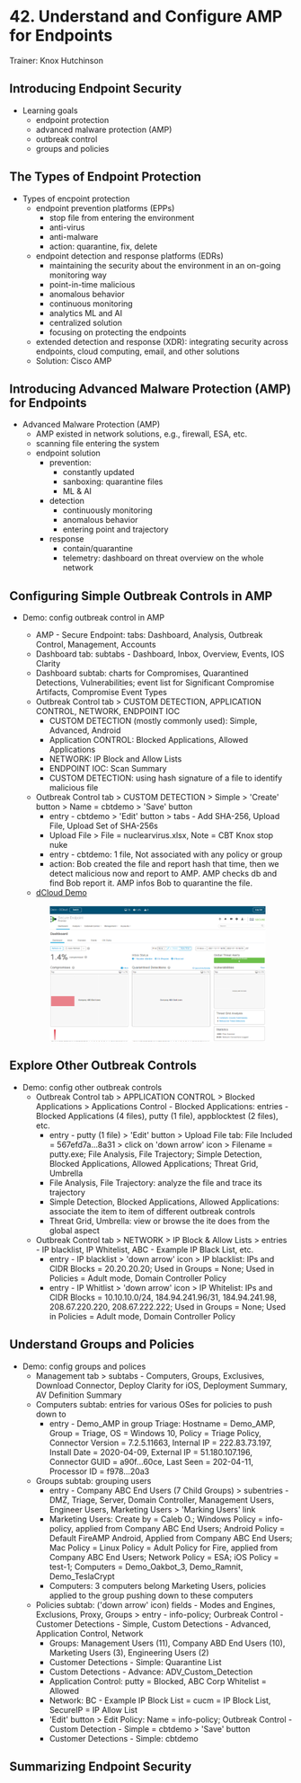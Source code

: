 # 42. Understand and Configure AMP for Endpoints

Trainer: Knox Hutchinson


## Introducing Endpoint Security

- Learning goals
  - endpoint protection
  - advanced malware protection (AMP)
  - outbreak control
  - groups and policies



## The Types of Endpoint Protection

- Types of encpoint protection
  - endpoint prevention platforms (EPPs) 
    - stop file from entering the environment
    - anti-virus
    - anti-malware
    - action: quarantine, fix, delete
  - endpoint detection and response platforms (EDRs)
    - maintaining the security about the environment in an on-going monitoring way
    - point-in-time malicious
    - anomalous behavior
    - continuous monitoring
    - analytics ML and AI
    - centralized solution
    - focusing on protecting the endpoints
  - extended detection and response (XDR): integrating security across endpoints, cloud computing, email, and other solutions
  - Solution: Cisco AMP

## Introducing Advanced Malware Protection (AMP) for Endpoints

- Advanced Malware Protection (AMP)
  - AMP existed in network solutions, e.g., firewall, ESA, etc.
  - scanning file entering the system
  - endpoint solution
    - prevention: 
      - constantly updated
      - sanboxing: quarantine files
      - ML & AI 
    - detection
      - continuously monitoring
      - anomalous behavior
      - entering point and trajectory
    - response
      - contain/quarantine
      - telemetry: dashboard on threat overview on the whole network


## Configuring Simple Outbreak Controls in AMP

- Demo: config outbreak control in AMP
  - AMP - Secure Endpoint: tabs: Dashboard, Analysis, Outbreak Control, Management, Accounts
  - Dashboard tab: subtabs - Dashboard, Inbox, Overview, Events, IOS Clarity
  - Dashboard subtab: charts for Compromises, Quarantined Detections, Vulnerabilities; event list for Significant Compromise Artifacts, Compromise Event Types
  - Outbreak Control tab > CUSTOM DETECTION, APPLICATION CONTROL, NETWORK, ENDPOINT IOC
    - CUSTOM DETECTION (mostly commonly used): Simple, Advanced, Android
    - Application  CONTROL: Blocked Applications, Allowed Applications
    - NETWORK: IP Block and Allow Lists
    - ENDPOINT IOC: Scan Summary
    - CUSTOM DETECTION: using hash signature of a file to identify malicious file
  - Outbreak Control tab > CUSTOM DETECTION > Simple > 'Create' button > Name = cbtdemo > 'Save' button
    - entry - cbtdemo > 'Edit' button > tabs - Add SHA-256, Upload File, Upload Set of SHA-256s
    - Upload File > File = nuclearvirus.xlsx, Note = CBT Knox stop nuke 
    - entry - cbtdemo: 1 file, Not associated with any policy or group
    - action: Bob created the file and report hash that time, then we detect malicious now and report to AMP. AMP checks db and find Bob report it. AMP infos Bob to quarantine the file.
  - [dCloud Demo](https://dcloud2-sjc.cisco.com/content/instantdemo/amp-demonow-instant)

  <figure style="margin: 0.5em; display: flex; justify-content: center; align-items: center;">
    <img style="margin: 0.1em; padding-top: 0.5em; width: 40vw;"
      onclick= "window.open('page')"
      src    = "img/42-ampdash.png"
      alt    = "Snapshot of AMP Dashboard"
      title  = "Snapshot of AMP Dashboard"
    />
  </figure>


## Explore Other Outbreak Controls

- Demo: config other outbreak controls
  - Outbreak Control tab > APPLICATION CONTROL > Blocked Applications > Applications Control - Blocked Applications: entries - Blocked Applications (4 files), putty (1 file), appblocktest (2 files), etc.
    - entry - putty (1 file) > 'Edit' button > Upload File tab: File Included = 567efd7a...8a31 > click on 'down arrow' icon > Filename = putty.exe; File Analysis, File Trajectory; Simple Detection, Blocked Applications, Allowed Applications; Threat Grid, Umbrella
    - File Analysis, File Trajectory: analyze the file and trace its trajectory
    - Simple Detection, Blocked Applications, Allowed Applications: associate the item to item of different outbreak controls
    - Threat Grid, Umbrella: view or browse the ite does from the global aspect
  - Outbreak Control tab > NETWORK > IP Block & Allow Lists > entries - IP blacklist, IP Whitelist, ABC - Example IP Black List, etc.
    - entry - IP blacklist > 'down arrow' icon > IP blacklist: IPs and CIDR Blocks = 20.20.20.20; Used in Groups = None; Used in Policies = Adult mode, Domain Controller Policy 
    - entry - IP Whitlist > 'down arrow' icon > IP Whitelist: IPs and CIDR Blocks = 10.10.10.0/24, 184.94.241.96/31, 184.94.241.98, 208.67.220.220, 208.67.222.222; Used in Groups = None; Used in Policies = Adult mode, Domain Controller Policy 



## Understand Groups and Policies

- Demo: config groups and polices
  - Management tab > subtabs - Computers, Groups, Exclusives, Download Connector, Deploy Clarity for iOS, Deployment Summary, AV Definition Summary
  - Computers subtab: entries for various OSes for policies to push down to
    - entry - Demo_AMP in group Triage: Hostname = Demo_AMP, Group = Triage, OS = Windows 10, Policy = Triage Policy, Connector Version = 7.2.5.11663, Internal IP = 222.83.73.197, Install Date = 2020-04-09, External IP = 51.180.107.196, Connector GUID = a90f...60ce, Last Seen = 202-04-11, Processor ID = f978...20a3
  - Groups subtab: grouping users
    - entry - Company ABC End Users (7 Child Groups) > subentries - DMZ, Triage, Server, Domain Controller, Management Users, Engineer Users, Marketing Users > 'Marking Users' link
    - Marketing Users: Create by = Caleb O.; Windows Policy = info-policy, applied from Company ABC End Users; Android Policy = Default FireAMP Android, Applied from Company ABC End Users; Mac Policy = Linux Policy = Adult Policy for Fire, applied from Company ABC End Users; Network Policy = ESA; iOS Policy = test-1; Computers = Demo_Oakbot_3, Demo_Ramnit, Demo_TeslaCrypt
    - Computers: 3 computers belong Marketing Users, policies applied to the group pushing down to these computers
  - Policies subtab: ('down arrow' icon) fields - Modes and Engines, Exclusions, Proxy, Groups > entry - info-policy; Ourbreak Control - Customer Detections - Simple, Custom Detections - Advanced, Application Control, Network
    - Groups: Management Users (11), Company ABD End Users (10), Marketing Users (3), Engineering Users (2)
    - Customer Detections - Simple: Quarantine List
    - Custom Detections - Advance: ADV_Custom_Detection
    - Application Control: putty = Blocked, ABC Corp Whitelist = Allowed
    - Network: BC - Example IP Block List = cucm = IP Block List, SecureIP = IP Allow List
    - 'Edit' button > Edit Policy: Name = info-policy; Outbreak Control - Custom Detection - Simple = cbtdemo > 'Save' button
    - Customer Detections - Simple: cbtdemo



## Summarizing Endpoint Security




